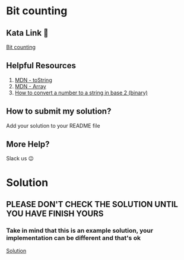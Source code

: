 # Bit counting

## Kata Link 🥋

[Bit counting](https://www.codewars.com/kata/526571aae218b8ee490006f4/train/javascript)

## Helpful Resources

1. [MDN - toString](https://developer.mozilla.org/en-US/docs/Web/JavaScript/Reference/Global_Objects/Number/toString)
2. [MDN - Array](https://developer.mozilla.org/en-US/docs/Web/JavaScript/Reference/Global_Objects/Array)
3. [How to convert a number to a string in base 2 (binary)](https://www.w3schools.com/jsref/jsref_tostring_number.asp)

## How to submit my solution?

Add your solution to your README file

## More Help?

Slack us 😉

# Solution

## PLEASE DON'T CHECK THE SOLUTION UNTIL YOU HAVE FINISH YOURS

### Take in mind that this is an example solution, your implementation can be different and that's ok

[Solution](../sol)
